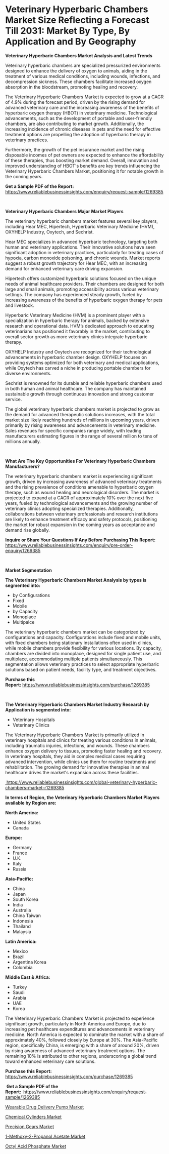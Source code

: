 <p><h1>Veterinary Hyperbaric Chambers Market Size Reflecting a Forecast Till 2031: Market By Type, By Application and By Geography</h1></p><p><strong>Veterinary Hyperbaric Chambers Market Analysis and Latest Trends</strong></p>
<p><p>Veterinary hyperbaric chambers are specialized pressurized environments designed to enhance the delivery of oxygen to animals, aiding in the treatment of various medical conditions, including wounds, infections, and decompression sickness. These chambers facilitate increased oxygen absorption in the bloodstream, promoting healing and recovery.</p><p>The Veterinary Hyperbaric Chambers Market is expected to grow at a CAGR of 4.9% during the forecast period, driven by the rising demand for advanced veterinary care and the increasing awareness of the benefits of hyperbaric oxygen therapy (HBOT) in veterinary medicine. Technological advancements, such as the development of portable and user-friendly chambers, are also contributing to market growth. Additionally, the increasing incidence of chronic diseases in pets and the need for effective treatment options are propelling the adoption of hyperbaric therapy in veterinary practices.</p><p>Furthermore, the growth of the pet insurance market and the rising disposable incomes of pet owners are expected to enhance the affordability of these therapies, thus boosting market demand. Overall, innovation and improved understanding of HBOT's benefits are key trends influencing the Veterinary Hyperbaric Chambers Market, positioning it for notable growth in the coming years.</p></p>
<p><strong>Get a Sample PDF of the Report:&nbsp;</strong> <a href="https://www.reliablebusinessinsights.com/enquiry/request-sample/1269385?utm_campaign=1399&utm_medium=2&utm_source=Github&utm_content=ia&utm_term=30092024&utm_id=veterinary-hyperbaric-chambers">https://www.reliablebusinessinsights.com/enquiry/request-sample/1269385</a></p>
<p>&nbsp;</p>
<p><strong>Veterinary Hyperbaric Chambers Major Market Players</strong></p>
<p><p>The veterinary hyperbaric chambers market features several key players, including Hear MEC, Hipertech, Hyperbaric Veterinary Medicine (HVM), OXYHELP Industry, Oxytech, and Sechrist. </p><p>Hear MEC specializes in advanced hyperbaric technology, targeting both human and veterinary applications. Their innovative solutions have seen significant adoption in veterinary practices, particularly for treating cases of hypoxia, carbon monoxide poisoning, and chronic wounds. Market reports suggest a robust growth trajectory for Hear MEC, with an increasing demand for enhanced veterinary care driving expansion.</p><p>Hipertech offers customized hyperbaric solutions focused on the unique needs of animal healthcare providers. Their chambers are designed for both large and small animals, promoting accessibility across various veterinary settings. The company has experienced steady growth, fueled by increasing awareness of the benefits of hyperbaric oxygen therapy for pets and livestock.</p><p>Hyperbaric Veterinary Medicine (HVM) is a prominent player with a specialization in hyperbaric therapy for animals, backed by extensive research and operational data. HVM’s dedicated approach to educating veterinarians has positioned it favorably in the market, contributing to overall sector growth as more veterinary clinics integrate hyperbaric therapy.</p><p>OXYHELP Industry and Oxytech are recognized for their technological advancements in hyperbaric chamber design. OXYHELP focuses on providing systems optimized for both veterinary and medical applications, while Oxytech has carved a niche in producing portable chambers for diverse environments.</p><p>Sechrist is renowned for its durable and reliable hyperbaric chambers used in both human and animal healthcare. The company has maintained sustainable growth through continuous innovation and strong customer service.</p><p>The global veterinary hyperbaric chambers market is projected to grow as the demand for advanced therapeutic solutions increases, with the total market size likely reaching hundreds of millions in upcoming years, driven primarily by rising awareness and advancements in veterinary medicine. Sales revenues for specific companies range widely, with leading manufacturers estimating figures in the range of several million to tens of millions annually.</p></p>
<p>&nbsp;</p>
<p><strong>What Are The Key Opportunities For Veterinary Hyperbaric Chambers Manufacturers?</strong></p>
<p><p>The veterinary hyperbaric chambers market is experiencing significant growth, driven by increasing awareness of advanced veterinary treatments and the rising prevalence of conditions amenable to hyperbaric oxygen therapy, such as wound healing and neurological disorders. The market is projected to expand at a CAGR of approximately 10% over the next five years, fueled by technological advancements and the growing number of veterinary clinics adopting specialized therapies. Additionally, collaborations between veterinary professionals and research institutions are likely to enhance treatment efficacy and safety protocols, positioning the market for robust expansion in the coming years as acceptance and demand rise globally.</p></p>
<p><strong>Inquire or Share Your Questions If Any Before Purchasing This Report:</strong> <a href="https://www.reliablebusinessinsights.com/enquiry/pre-order-enquiry/1269385?utm_campaign=1399&utm_medium=2&utm_source=Github&utm_content=ia&utm_term=30092024&utm_id=veterinary-hyperbaric-chambers">https://www.reliablebusinessinsights.com/enquiry/pre-order-enquiry/1269385</a></p>
<p>&nbsp;</p>
<p><strong>Market Segmentation</strong></p>
<p><strong>The Veterinary Hyperbaric Chambers Market Analysis by types is segmented into:</strong></p>
<p><ul><li>by Configurations</li><li>Fixed</li><li>Mobile</li><li>by Capacity</li><li>Monoplace</li><li>Multipalce</li></ul></p>
<p><p>The veterinary hyperbaric chambers market can be categorized by configurations and capacity. Configurations include fixed and mobile units, with fixed chambers being stationary installations often used in clinics, while mobile chambers provide flexibility for various locations. By capacity, chambers are divided into monoplace, designed for single patient use, and multiplace, accommodating multiple patients simultaneously. This segmentation allows veterinary practices to select appropriate hyperbaric solutions based on patient needs, facility type, and treatment objectives.</p></p>
<p><strong>Purchase this Report:&nbsp;</strong><a href="https://www.reliablebusinessinsights.com/purchase/1269385?utm_campaign=1399&utm_medium=2&utm_source=Github&utm_content=ia&utm_term=30092024&utm_id=veterinary-hyperbaric-chambers">https://www.reliablebusinessinsights.com/purchase/1269385</a></p>
<p>&nbsp;</p>
<p><strong>The Veterinary Hyperbaric Chambers Market Industry Research by Application is segmented into:</strong></p>
<p><ul><li>Veterinary Hospitals</li><li>Veterinary Clinics</li></ul></p>
<p><p>The Veterinary Hyperbaric Chambers Market is primarily utilized in veterinary hospitals and clinics for treating various conditions in animals, including traumatic injuries, infections, and wounds. These chambers enhance oxygen delivery to tissues, promoting faster healing and recovery. In veterinary hospitals, they aid in complex medical cases requiring advanced intervention, while clinics use them for routine treatments and rehabilitation. The growing demand for innovative therapies in animal healthcare drives the market's expansion across these facilities.</p></p>
<p><a href="https://www.reliablebusinessinsights.com/global-veterinary-hyperbaric-chambers-market-r1269385?utm_campaign=1399&utm_medium=2&utm_source=Github&utm_content=ia&utm_term=30092024&utm_id=veterinary-hyperbaric-chambers">&nbsp;https://www.reliablebusinessinsights.com/global-veterinary-hyperbaric-chambers-market-r1269385</a></p>
<p><strong>In terms of Region, the Veterinary Hyperbaric Chambers Market Players available by Region are:</strong></p>
<p>
    <p> <strong> North America: </strong>
        <ul>
            <li>United States</li>
            <li>Canada</li>
        </ul>
        </p> 
    <p> <strong> Europe: </strong>
        <ul>
            <li>Germany</li>
            <li>France</li>
            <li>U.K.</li>
            <li>Italy</li>
            <li>Russia</li>
        </ul>
        </p> 
    <p> <strong> Asia-Pacific: </strong>
        <ul>
            <li>China</li>
            <li>Japan</li>
            <li>South Korea</li>
            <li>India</li>
            <li>Australia</li>
            <li>China Taiwan</li>
            <li>Indonesia</li>
            <li>Thailand</li>
            <li>Malaysia</li>
        </ul>
        </p> 
    <p> <strong> Latin America: </strong>
        <ul>
            <li>Mexico</li>
            <li>Brazil</li>
            <li>Argentina Korea</li>
            <li>Colombia</li>
        </ul>
        </p> 
    <p> <strong> Middle East & Africa: </strong>
        <ul>
            <li>Turkey</li>
            <li>Saudi</li>
            <li>Arabia</li>
            <li>UAE</li>
            <li>Korea</li>
        </ul>
    </p>
    </p>
<p><p>The Veterinary Hyperbaric Chambers Market is projected to experience significant growth, particularly in North America and Europe, due to increasing pet healthcare expenditures and advancements in veterinary medicine. North America is expected to dominate the market with a share of approximately 40%, followed closely by Europe at 30%. The Asia-Pacific region, specifically China, is emerging with a share of around 20%, driven by rising awareness of advanced veterinary treatment options. The remaining 10% is attributed to other regions, underscoring a global trend toward enhanced veterinary care solutions.</p></p>
<p><strong>Purchase this Report: </strong><a href="https://www.reliablebusinessinsights.com/purchase/1269385?utm_campaign=1399&utm_medium=2&utm_source=Github&utm_content=ia&utm_term=30092024&utm_id=veterinary-hyperbaric-chambers">https://www.reliablebusinessinsights.com/purchase/1269385</a></p>
<p>&nbsp;<strong>Get a Sample PDF of the Report:&nbsp;&nbsp;</strong><a href="https://www.reliablebusinessinsights.com/enquiry/request-sample/1269385?utm_campaign=1399&utm_medium=2&utm_source=Github&utm_content=ia&utm_term=30092024&utm_id=veterinary-hyperbaric-chambers">https://www.reliablebusinessinsights.com/enquiry/request-sample/1269385</a></p>
<p><strong></strong></p>
<p><p><a href="https://issuu.com/reportprime-2/docs/wearable-drug-delivery-pump-market-_1c5f98ef1ddcf6?utm_campaign=1399&utm_medium=2&utm_source=Github&utm_content=ia&utm_term=30092024&utm_id=veterinary-hyperbaric-chambers">Wearable Drug Delivery Pump Market</a></p><p><a href="https://www.linkedin.com/pulse/chemical-cylinders-market-size-share-trends-analysis-report-w4bue?utm_campaign=1399&utm_medium=2&utm_source=Github&utm_content=ia&utm_term=30092024&utm_id=veterinary-hyperbaric-chambers">Chemical Cylinders Market</a></p><p><a href="https://www.linkedin.com/pulse/deep-dive-precision-gears-market-itstrends-segmentation-competitive-ockve?utm_campaign=1399&utm_medium=2&utm_source=Github&utm_content=ia&utm_term=30092024&utm_id=veterinary-hyperbaric-chambers">Precision Gears Market</a></p><p><a href="https://issuu.com/reportprime-2/docs/1-methoxy-2-propanol-acetate-market_8c1730cce5dbd2?utm_campaign=1399&utm_medium=2&utm_source=Github&utm_content=ia&utm_term=30092024&utm_id=veterinary-hyperbaric-chambers">1-Methoxy-2-Propanol Acetate Market</a></p><p><a href="https://www.linkedin.com/pulse/octyl-acid-phosphate-market-trends-growth-outlook-2024--qnhff?utm_campaign=1399&utm_medium=2&utm_source=Github&utm_content=ia&utm_term=30092024&utm_id=veterinary-hyperbaric-chambers">Octyl Acid Phosphate Market</a></p></p>